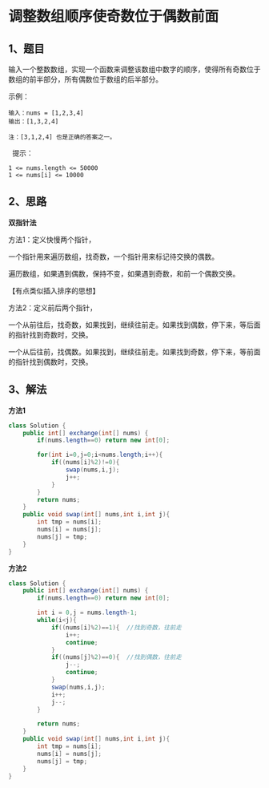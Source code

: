 # 调整数组顺序使奇数位于偶数前面

## 1、题目

输入一个整数数组，实现一个函数来调整该数组中数字的顺序，使得所有奇数位于数组的前半部分，所有偶数位于数组的后半部分。

示例：

	输入：nums = [1,2,3,4]
	输出：[1,3,2,4] 

	注：[3,1,2,4] 也是正确的答案之一。
 
提示：

	1 <= nums.length <= 50000
	1 <= nums[i] <= 10000


## 2、思路

**双指针法**

方法1：定义快慢两个指针，

一个指针用来遍历数组，找奇数，一个指针用来标记待交换的偶数。

遍历数组，如果遇到偶数，保持不变，如果遇到奇数，和前一个偶数交换。

【有点类似插入排序的思想】

方法2：定义前后两个指针，

一个从前往后，找奇数，如果找到，继续往前走。如果找到偶数，停下来，等后面的指针找到奇数时，交换。

一个从后往前，找偶数。如果找到，继续往前走。如果找到奇数，停下来，等前面的指针找到偶数时，交换。

## 3、解法

**方法1**

```java
class Solution {
    public int[] exchange(int[] nums) {
        if(nums.length==0) return new int[0];

        for(int i=0,j=0;i<nums.length;i++){
            if((nums[i]%2)!=0){
                swap(nums,i,j);
                j++;
            }
        }
        return nums;
    }
    public void swap(int[] nums,int i,int j){
        int tmp = nums[i];
        nums[i] = nums[j];
        nums[j] = tmp;
    }
}
```
**方法2**

```java
class Solution {
    public int[] exchange(int[] nums) {
        if(nums.length==0) return new int[0];

        int i = 0,j = nums.length-1;
        while(i<j){
        	if((nums[i]%2)==1){  //找到奇数，往前走
        		i++;
        		continue;
        	}
        	if((nums[j]%2)==0){  //找到偶数，往前走
        		j--;
        		continue;
        	}
        	swap(nums,i,j);
        	i++;
        	j--;
        }

        return nums;
    }
    public void swap(int[] nums,int i,int j){
        int tmp = nums[i];
        nums[i] = nums[j];
        nums[j] = tmp;
    }
}
```